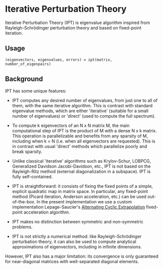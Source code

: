 # Iterative Perturbation Theory

Iterative Perturbation Theory (IPT) is eigenvalue algorithm inspired from Rayleigh-Schrödinger perturbation theory and based on fixed-point iteration. 

## Usage

```
(eigenvectors, eigenvalues, errors) = ipt(matrix, number_of_eigenpairs)
```

## Background

IPT has some unique features: 

- IPT computes any desired number of eigenvalues, from just one to all of them, with the same iterative algorithm. This is contrast with standard eigenvalue methods, which are either 'iterative' (suitable for a small number of eigenvalues) or 'direct' (used to compute the full spectrum). 

- To compute k eigenvectors of an N x N matrix M, the main computational step of IPT is the product of M with a dense N x k matrix. This operation is parallelizable and benefits from any sparsity of M, including when k = N (i.e. when all eigenvectors are requested). This is in contrast with usual 'direct' methods which parallelize poorly and break sparsity.

- Unlike classical 'iterative' algorithms such as Krylov-Schur, LOBPCG, Generalized Davidson Jacobi-Davidson, etc., IPT is not based on the Rayleigh-Ritz method (external diagonalization in a subspace). IPT is fully self-contained. 

- IPT is straightforward: it consists of fixing the fixed points of a simple, explicit quadratic map in matrix space. In particular, any fixed-point method (Picard iteration, Anderson acceleration, etc.) can be used out-of-the-box. In the present implementation we use a custom implementation Lepage-Saucier's [Alternating Cyclic Extrapolation](https://arxiv.org/abs/2104.04974) fixed-point acceleration algorithm. 

- IPT makes no distinction between symmetric and non-symmetric problems. 

- IPT is not strictly a numerical method: like Rayleigh-Schrödinger perturbation theory, it can also be used to compute analytical approximations of eigenvectors, including in infinite dimensions. 

However, IPT also has a major limitation: its convergence is only guaranteed for near-diagonal matrices with well-separated diagonal elements.